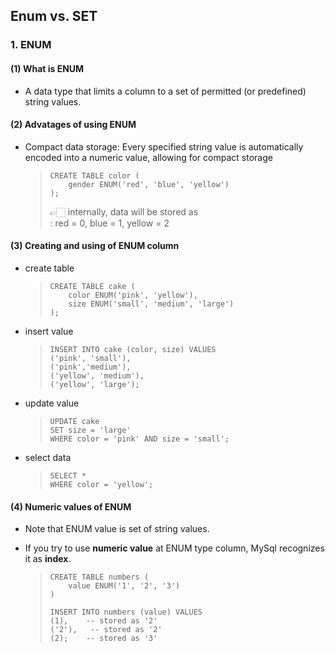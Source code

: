 ## Enum vs. SET

### 1. ENUM
#### (1) What is **ENUM**
- A data type that limits a column to a set of permitted (or predefined) string values.

#### (2) **Advatages** of using ENUM
- Compact data storage: Every specified string value is automatically encoded into a numeric value, allowing for compact storage
    
    > ``` mysql
    > CREATE TABLE color (
    >     gender ENUM('red', 'blue', 'yellow')
    > );
    > ```
    > 👉🏻  internally, data will be stored as   
    > : red = 0, blue = 1, yellow = 2

#### (3) Creating and using of ENUM column
- create table
     
    > ```mysql
    > CREATE TABLE cake (
    >     color ENUM('pink', 'yellow'),
    >     size ENUM('small', 'medium', 'large')
    > );
    > ```
- insert value
     
    >```mysql
    > INSERT INTO cake (color, size) VALUES 
    > ('pink', 'small'),
    > ('pink','medium'),
    > ('yellow', 'medium'),
    > ('yellow', 'large');
    >```
- update value
     
    > ```mysql
    > UPDATE cake
    > SET size = 'large'
    > WHERE color = 'pink' AND size = 'small';
    > ```
- select data   
    > ```mysql
    > SELECT *
    > WHERE color = 'yellow';
    > ```

#### (4) Numeric values of ENUM
- Note that ENUM value is set of string values.
- If you try to use **numeric value** at ENUM type column, MySql recognizes it as **index**.
      
    > ```mysql
    > CREATE TABLE numbers (
    >     value ENUM('1', '2', '3')
    > )
    >
    > INSERT INTO numbers (value) VALUES
    > (1),    -- stored as '2'
    > ('2'),   -- stored as '2'
    > (2);    -- stored as '3'
    >```


